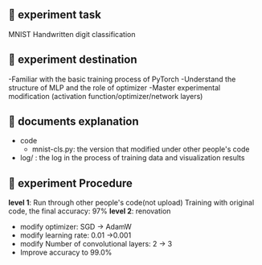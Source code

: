 ## 🧪 experiment task
MNIST Handwritten digit classification

## 🎯 experiment destination
-Familiar with the basic training process of PyTorch
-Understand the structure of MLP and the role of optimizer
-Master experimental modification (activation function/optimizer/network layers)

##  📂 documents explanation
- code
  - mnist-cls.py: the version that modified under other people's code
- log/ : the log in the process of training data and visualization results

##  📝 experiment Procedure
**level 1**: Run through other people's code(not upload)
Training with original code, the final accuracy: 97%
**level 2**: renovation
- modify optimizer: SGD -> AdamW
- modify learning rate: 0.01 ->0.001
- modify Number of convolutional layers: 2 -> 3
- Improve accuracy to 99.0%



